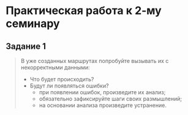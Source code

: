 # Практическая работа к 2-му семинару

## Задание 1

> В уже созданных маршрутах попробуйте вызывать их с некорректными данными:
> - Что будет происходить?
> - Будут ли появляться ошибки?
>   - при появлении ошибок, произведите их анализ;
>   - обязательно зафиксируйте шаги своих размышлений;
>   - на основании анализа произведите устранение.
>
